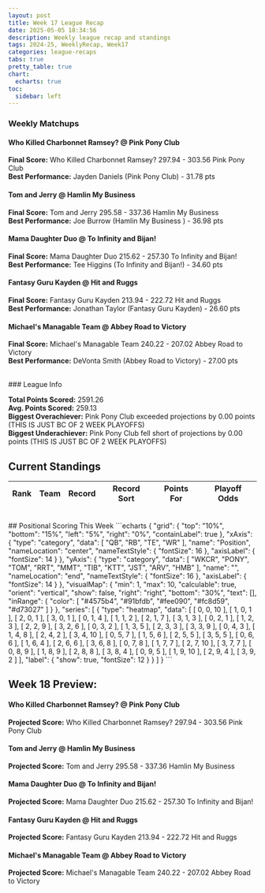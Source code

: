 ```yaml
---
layout: post
title: Week 17 League Recap
date: 2025-05-05 18:34:56
description: Weekly league recap and standings
tags: 2024-25, WeeklyRecap, Week17
categories: league-recaps
tabs: true
pretty_table: true
chart:
  echarts: true
toc:
  sidebar: left
---
```


### Weekly Matchups

#### Who Killed Charbonnet Ramsey? @ Pink Pony Club

**Final Score:** Who Killed Charbonnet Ramsey? 297.94 - 303.56 Pink Pony Club<br>
**Best Performance:** Jayden Daniels (Pink Pony Club) - 31.78 pts<br>


#### Tom and Jerry @ Hamlin My Business 

**Final Score:** Tom and Jerry 295.58 - 337.36 Hamlin My Business <br>
**Best Performance:** Joe Burrow (Hamlin My Business ) - 36.98 pts<br>


#### Mama Daughter Duo @ To Infinity and Bijan!

**Final Score:** Mama Daughter Duo 215.62 - 257.30 To Infinity and Bijan!<br>
**Best Performance:** Tee Higgins (To Infinity and Bijan!) - 34.60 pts<br>


#### Fantasy Guru Kayden @ Hit and Ruggs

**Final Score:** Fantasy Guru Kayden 213.94 - 222.72 Hit and Ruggs<br>
**Best Performance:** Jonathan Taylor (Fantasy Guru Kayden) - 26.60 pts<br>


#### Michael's Managable Team @ Abbey Road to Victory

**Final Score:** Michael's Managable Team 240.22 - 207.02 Abbey Road to Victory<br>
**Best Performance:** DeVonta Smith (Abbey Road to Victory) - 27.00 pts<br>


<br>
### League Info 

**Total Points Scored:** 2591.26 <br>
**Avg. Points Scored:** 259.13<br>
**Biggest Overachiever:** Pink Pony Club exceeded projections by 0.00 points (THIS IS JUST BC OF 2 WEEK PLAYOFFS)<br>
**Biggest Underachiever:** Pink Pony Club fell short of projections by 0.00 points (THIS IS JUST BC OF 2 WEEK PLAYOFFS)


## Current Standings

<table
data-click-to-select="true"
data-search="false"
data-toggle="table"
data-url="{{ "/assets/json/standings/Week_17_2024_standings.json"}}">
<thead>
<tr>
<th data-field="rank" data-halign="center" data-align="center" data-sortable="true">Rank</th>
<th data-field="team" data-halign="left" data-align="left" data-sortable="true">Team</th>
<th data-field="record" data-halign="center" data-align="center" data-sortable="true" data-sort-name="record_sort">Record</th>
<th data-field="record_sort" data-sortable="true" data-visible="false">Record Sort</th>
<th data-field="points_for" data-halign="center" data-align="center" data-sortable="true">Points For</th>
<th data-field="playoff_odds" data-halign="center" data-align="center" data-sortable="true">Playoff Odds</th>
</tr>
</thead>
</table>

<br>
## Positional Scoring This Week
```echarts
{
    "grid": {
        "top": "10%",
        "bottom": "15%",
        "left": "5%",
        "right": "0%",
        "containLabel": true
    },
    "xAxis": {
        "type": "category",
        "data": [
            "QB",
            "RB",
            "TE",
            "WR"
        ],
        "name": "Position",
        "nameLocation": "center",
        "nameTextStyle": {
            "fontSize": 16
        },
        "axisLabel": {
            "fontSize": 14
        }
    },
    "yAxis": {
        "type": "category",
        "data": [
            "WKCR",
            "PONY",
            "TOM",
            "RRT",
            "MMT",
            "TIB",
            "KTT",
            "JST",
            "ARV",
            "HMB"
        ],
        "name": "",
        "nameLocation": "end",
        "nameTextStyle": {
            "fontSize": 16
        },
        "axisLabel": {
            "fontSize": 14
        }
    },
    "visualMap": {
        "min": 1,
        "max": 10,
        "calculable": true,
        "orient": "vertical",
        "show": false,
        "right": "right",
        "bottom": "30%",
        "text": [],
        "inRange": {
            "color": [
                "#4575b4",
                "#91bfdb",
                "#fee090",
                "#fc8d59",
                "#d73027"
            ]
        }
    },
    "series": [
        {
            "type": "heatmap",
            "data": [
                [
                    0,
                    0,
                    10
                ],
                [
                    1,
                    0,
                    1
                ],
                [
                    2,
                    0,
                    1
                ],
                [
                    3,
                    0,
                    1
                ],
                [
                    0,
                    1,
                    4
                ],
                [
                    1,
                    1,
                    2
                ],
                [
                    2,
                    1,
                    7
                ],
                [
                    3,
                    1,
                    3
                ],
                [
                    0,
                    2,
                    1
                ],
                [
                    1,
                    2,
                    3
                ],
                [
                    2,
                    2,
                    9
                ],
                [
                    3,
                    2,
                    6
                ],
                [
                    0,
                    3,
                    2
                ],
                [
                    1,
                    3,
                    5
                ],
                [
                    2,
                    3,
                    3
                ],
                [
                    3,
                    3,
                    9
                ],
                [
                    0,
                    4,
                    3
                ],
                [
                    1,
                    4,
                    8
                ],
                [
                    2,
                    4,
                    2
                ],
                [
                    3,
                    4,
                    10
                ],
                [
                    0,
                    5,
                    7
                ],
                [
                    1,
                    5,
                    6
                ],
                [
                    2,
                    5,
                    5
                ],
                [
                    3,
                    5,
                    5
                ],
                [
                    0,
                    6,
                    6
                ],
                [
                    1,
                    6,
                    4
                ],
                [
                    2,
                    6,
                    6
                ],
                [
                    3,
                    6,
                    8
                ],
                [
                    0,
                    7,
                    8
                ],
                [
                    1,
                    7,
                    7
                ],
                [
                    2,
                    7,
                    10
                ],
                [
                    3,
                    7,
                    7
                ],
                [
                    0,
                    8,
                    9
                ],
                [
                    1,
                    8,
                    9
                ],
                [
                    2,
                    8,
                    8
                ],
                [
                    3,
                    8,
                    4
                ],
                [
                    0,
                    9,
                    5
                ],
                [
                    1,
                    9,
                    10
                ],
                [
                    2,
                    9,
                    4
                ],
                [
                    3,
                    9,
                    2
                ]
            ],
            "label": {
                "show": true,
                "fontSize": 12
            }
        }
    ]
}
```
    
## Week 18 Preview:
#### Who Killed Charbonnet Ramsey? @ Pink Pony Club

**Projected Score:** Who Killed Charbonnet Ramsey? 297.94 - 303.56 Pink Pony Club<br>


#### Tom and Jerry @ Hamlin My Business 

**Projected Score:** Tom and Jerry 295.58 - 337.36 Hamlin My Business <br>


#### Mama Daughter Duo @ To Infinity and Bijan!

**Projected Score:** Mama Daughter Duo 215.62 - 257.30 To Infinity and Bijan!<br>


#### Fantasy Guru Kayden @ Hit and Ruggs

**Projected Score:** Fantasy Guru Kayden 213.94 - 222.72 Hit and Ruggs<br>


#### Michael's Managable Team @ Abbey Road to Victory

**Projected Score:** Michael's Managable Team 240.22 - 207.02 Abbey Road to Victory<br>

